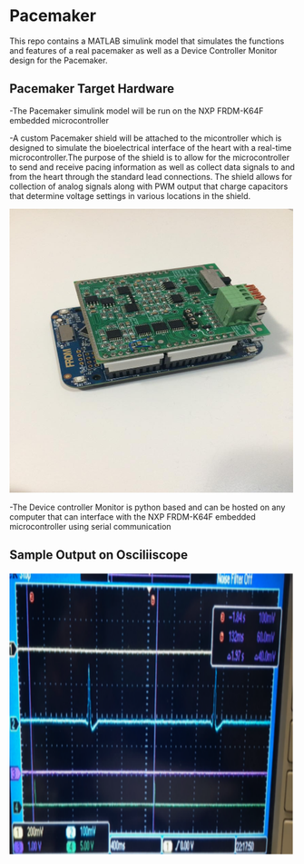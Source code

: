 # Pacemaker
This repo contains a MATLAB simulink model that simulates the functions and features of a real pacemaker as well as a Device Controller Monitor design for the Pacemaker.

## Pacemaker Target Hardware
-The Pacemaker simulink model will be run on the NXP FRDM-K64F embedded microcontroller 

-A custom Pacemaker shield will be attached to the micontroller which is designed to simulate the bioelectrical interface of the heart with a real-time microcontroller.The purpose of the shield is to allow for the microcontroller to send and receive pacing information as well as collect data signals to and from the heart through the standard lead connections. The shield allows for collection of analog signals along with PWM output that charge capacitors that determine voltage settings in various locations in the shield.

<img src="images\Pacemaker_Hardware.jpg" alt="alt text" width="500" height="500">

-The Device controller Monitor is python based and can be hosted on any computer that can interface with the NXP FRDM-K64F embedded microcontroller using serial communication

## Sample Output on Osciliiscope 
<img src="images\Sample_Hardware_Output.PNG" alt="alt text" width="500" height="500">
